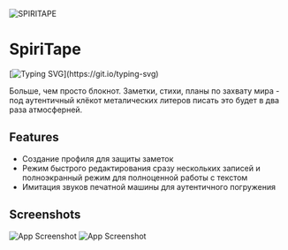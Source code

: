
![SPIRITAPE](https://i.postimg.cc/Sssgc6T5/spiritape-logo-W50.png)

# SpiriTape
[![Typing SVG](https://readme-typing-svg.herokuapp.com/?color=%2336BCF7&lines=Type+your+text...)](https://git.io/typing-svg)

Больше, чем просто блокнот. Заметки, стихи, планы по захвату мира - под аутентичный клёкот металических литеров писать это будет в два раза атмосферней.

## Features

- Создание профиля для защиты заметок
- Режим быстрого редактирования сразу нескольких записей и полноэкранный режим для полноценной работы с текстом
- Имитация звуков печатной машины для аутентичного погружения
## Screenshots

![App Screenshot](https://i.postimg.cc/XYjvbLst/scr1.png)
![App Screenshot](https://imageup.ru/img192/4260576/scr2.jpg)

